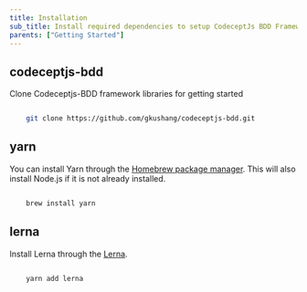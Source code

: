 ```yaml
---
title: Installation
sub_title: Install required dependencies to setup CodeceptJs BDD Framework
parents: ["Getting Started"]
---
```


## codeceptjs-bdd

Clone Codeceptjs-BDD framework libraries for getting started

```bash

    git clone https://github.com/gkushang/codeceptjs-bdd.git

```

## yarn

You can install Yarn through the [Homebrew package manager](https://brew.sh/). This will also install Node.js if it is not already installed.

```bash

    brew install yarn

```

## lerna

Install Lerna through the [Lerna](https://lerna.js.org/).

```bash

    yarn add lerna

```

